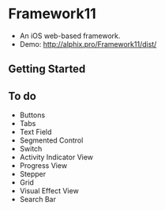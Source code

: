 # Framework11
- An iOS web-based framework.
- Demo: http://alphix.pro/Framework11/dist/

## Getting Started

 
## To do
- Buttons
- Tabs
- Text Field
- Segmented Control
- Switch
- Activity Indicator View
- Progress View
- Stepper
- Grid
- Visual Effect View
- Search Bar
